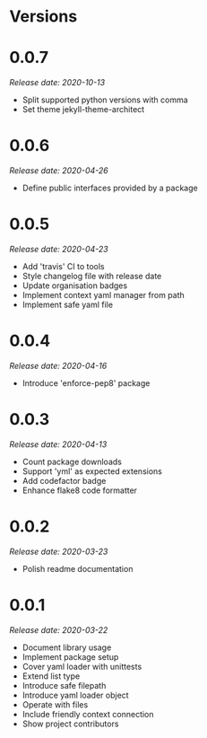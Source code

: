 Versions
========

0.0.7
=========

_Release date: 2020-10-13_

- Split supported python versions with comma
- Set theme jekyll-theme-architect

0.0.6
=========

_Release date: 2020-04-26_

- Define public interfaces provided by a package

0.0.5
=========

_Release date: 2020-04-23_

- Add 'travis' CI to tools
- Style changelog file with release date
- Update organisation badges
- Implement context yaml manager from path
- Implement safe yaml file

0.0.4
=========

_Release date: 2020-04-16_

- Introduce 'enforce-pep8' package

0.0.3
=========

_Release date: 2020-04-13_

- Count package downloads
- Support 'yml' as expected extensions
- Add codefactor badge
- Enhance flake8 code formatter

0.0.2
=========

_Release date: 2020-03-23_

- Polish readme documentation

0.0.1
=========

_Release date: 2020-03-22_

- Document library usage
- Implement package setup
- Cover yaml loader with unittests
- Extend list type
- Introduce safe filepath
- Introduce yaml loader object
- Operate with files
- Include friendly context connection
- Show project contributors
